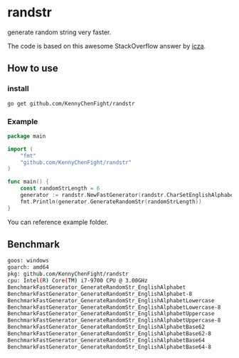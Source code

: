 # randstr
generate random string very faster.

The code is based on this awesome StackOverflow answer by [icza](https://stackoverflow.com/questions/22892120/how-to-generate-a-random-string-of-a-fixed-length-in-go).

## How to use
### install
`go get github.com/KennyChenFight/randstr`
### Example
```go
package main

import (
	"fmt"
	"github.com/KennyChenFight/randstr"
)

func main() {
	const randomStrLength = 6
	generator := randstr.NewFastGenerator(randstr.CharSetEnglishAlphabet)
	fmt.Println(generator.GenerateRandomStr(randomStrLength))
}
```
You can reference example folder.

## Benchmark
```bash
goos: windows
goarch: amd64
pkg: github.com/KennyChenFight/randstr
cpu: Intel(R) Core(TM) i7-9700 CPU @ 3.00GHz
BenchmarkFastGenerator_GenerateRandomStr_EnglishAlphabet
BenchmarkFastGenerator_GenerateRandomStr_EnglishAlphabet-8              27867314                42.19 ns/op            1 allocs/op
BenchmarkFastGenerator_GenerateRandomStr_EnglishAlphabetLowercase
BenchmarkFastGenerator_GenerateRandomStr_EnglishAlphabetLowercase-8     29626336                41.15 ns/op            1 allocs/op
BenchmarkFastGenerator_GenerateRandomStr_EnglishAlphabetUppercase
BenchmarkFastGenerator_GenerateRandomStr_EnglishAlphabetUppercase-8     29051328                42.44 ns/op            1 allocs/op
BenchmarkFastGenerator_GenerateRandomStr_EnglishAlphabetBase62
BenchmarkFastGenerator_GenerateRandomStr_EnglishAlphabetBase62-8        41708664                29.78 ns/op            1 allocs/op
BenchmarkFastGenerator_GenerateRandomStr_EnglishAlphabetBase64
BenchmarkFastGenerator_GenerateRandomStr_EnglishAlphabetBase64-8        14275873                86.11 ns/op            1 allocs/op
```